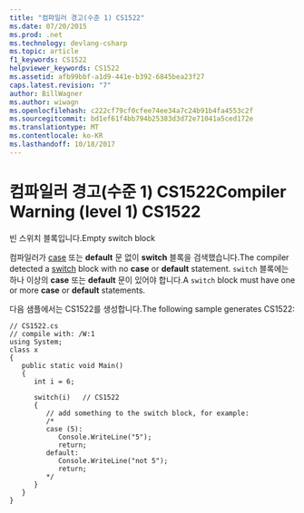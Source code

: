 ```yaml
---
title: "컴파일러 경고(수준 1) CS1522"
ms.date: 07/20/2015
ms.prod: .net
ms.technology: devlang-csharp
ms.topic: article
f1_keywords: CS1522
helpviewer_keywords: CS1522
ms.assetid: afb99bbf-a1d9-441e-b392-6845bea23f27
caps.latest.revision: "7"
author: BillWagner
ms.author: wiwagn
ms.openlocfilehash: c222cf79cf0cfee74ee34a7c24b91b4fa4553c2f
ms.sourcegitcommit: bd1ef61f4bb794b25383d3d72e71041a5ced172e
ms.translationtype: MT
ms.contentlocale: ko-KR
ms.lasthandoff: 10/18/2017
---
```

# <a name="compiler-warning-level-1-cs1522"></a><span data-ttu-id="b5915-102">컴파일러 경고(수준 1) CS1522</span><span class="sxs-lookup"><span data-stu-id="b5915-102">Compiler Warning (level 1) CS1522</span></span>
<span data-ttu-id="b5915-103">빈 스위치 블록입니다.</span><span class="sxs-lookup"><span data-stu-id="b5915-103">Empty switch block</span></span>  
  
 <span data-ttu-id="b5915-104">컴파일러가 [case](../../csharp/language-reference/keywords/switch.md) 또는 **default** 문 없이 **switch** 블록을 검색했습니다.</span><span class="sxs-lookup"><span data-stu-id="b5915-104">The compiler detected a [switch](../../csharp/language-reference/keywords/switch.md) block with no **case** or **default** statement.</span></span> <span data-ttu-id="b5915-105">`switch` 블록에는 하나 이상의 **case** 또는 **default** 문이 있어야 합니다.</span><span class="sxs-lookup"><span data-stu-id="b5915-105">A `switch` block must have one or more **case** or **default** statements.</span></span>  
  
 <span data-ttu-id="b5915-106">다음 샘플에서는 CS1522를 생성합니다.</span><span class="sxs-lookup"><span data-stu-id="b5915-106">The following sample generates CS1522:</span></span>  
  
```  
// CS1522.cs  
// compile with: /W:1  
using System;  
class x  
{  
   public static void Main()  
   {  
      int i = 6;  
  
      switch(i)   // CS1522  
      {  
         // add something to the switch block, for example:  
         /*  
         case (5):  
            Console.WriteLine("5");  
            return;  
         default:  
            Console.WriteLine("not 5");  
            return;  
         */  
      }  
   }  
}  
```
